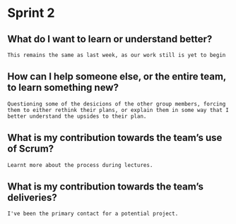 # Sprint 2

## What do I want to learn or understand better?

    This remains the same as last week, as our work still is yet to begin

## How can I help someone else, or the entire team, to learn something new?
    
    Questioning some of the desicions of the other group members, forcing them to either rethink their plans, or explain them in some way that I better understand the upsides to their plan.

## What is my contribution towards the team’s use of Scrum?

    Learnt more about the process during lectures.

## What is my contribution towards the team’s deliveries?

    I've been the primary contact for a potential project.